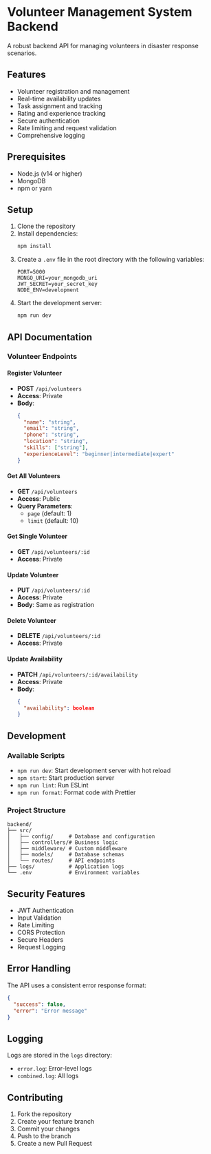 # Volunteer Management System Backend

A robust backend API for managing volunteers in disaster response scenarios.

## Features

- Volunteer registration and management
- Real-time availability updates
- Task assignment and tracking
- Rating and experience tracking
- Secure authentication
- Rate limiting and request validation
- Comprehensive logging

## Prerequisites

- Node.js (v14 or higher)
- MongoDB
- npm or yarn

## Setup

1. Clone the repository
2. Install dependencies:
   ```bash
   npm install
   ```
3. Create a `.env` file in the root directory with the following variables:
   ```
   PORT=5000
   MONGO_URI=your_mongodb_uri
   JWT_SECRET=your_secret_key
   NODE_ENV=development
   ```
4. Start the development server:
   ```bash
   npm run dev
   ```

## API Documentation

### Volunteer Endpoints

#### Register Volunteer
- **POST** `/api/volunteers`
- **Access**: Private
- **Body**:
  ```json
  {
    "name": "string",
    "email": "string",
    "phone": "string",
    "location": "string",
    "skills": ["string"],
    "experienceLevel": "beginner|intermediate|expert"
  }
  ```

#### Get All Volunteers
- **GET** `/api/volunteers`
- **Access**: Public
- **Query Parameters**:
  - `page` (default: 1)
  - `limit` (default: 10)

#### Get Single Volunteer
- **GET** `/api/volunteers/:id`
- **Access**: Private

#### Update Volunteer
- **PUT** `/api/volunteers/:id`
- **Access**: Private
- **Body**: Same as registration

#### Delete Volunteer
- **DELETE** `/api/volunteers/:id`
- **Access**: Private

#### Update Availability
- **PATCH** `/api/volunteers/:id/availability`
- **Access**: Private
- **Body**:
  ```json
  {
    "availability": boolean
  }
  ```

## Development

### Available Scripts

- `npm run dev`: Start development server with hot reload
- `npm start`: Start production server
- `npm run lint`: Run ESLint
- `npm run format`: Format code with Prettier

### Project Structure

```
backend/
├── src/
│   ├── config/     # Database and configuration
│   ├── controllers/# Business logic
│   ├── middleware/ # Custom middleware
│   ├── models/     # Database schemas
│   └── routes/     # API endpoints
├── logs/           # Application logs
└── .env            # Environment variables
```

## Security Features

- JWT Authentication
- Input Validation
- Rate Limiting
- CORS Protection
- Secure Headers
- Request Logging

## Error Handling

The API uses a consistent error response format:

```json
{
  "success": false,
  "error": "Error message"
}
```

## Logging

Logs are stored in the `logs` directory:
- `error.log`: Error-level logs
- `combined.log`: All logs

## Contributing

1. Fork the repository
2. Create your feature branch
3. Commit your changes
4. Push to the branch
5. Create a new Pull Request 